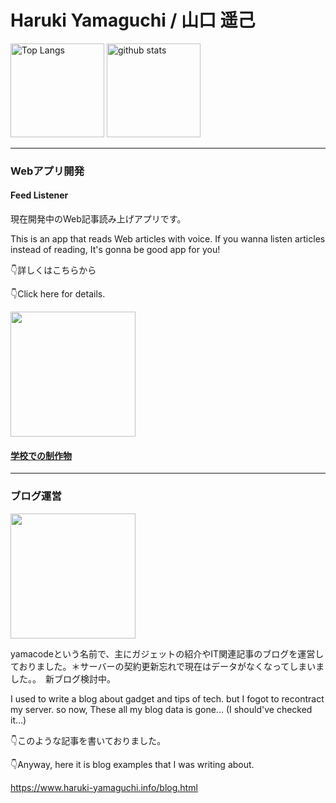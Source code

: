 <h1>Haruki Yamaguchi / 山口 遥己</h1>

<p align="left"> 
  <img alt="Top Langs" height="150px" src="https://github-readme-stats.vercel.app/api/top-langs/?username=8maguchi8ruki&layout=compact&show_icons=true&theme=onedark" />
  <img alt="github stats" height="150px" src="https://github-readme-stats.vercel.app/api?username=8maguchi8ruki&theme=onedark&show_icons=ture" />
</p>

<hr> 


<h3>Webアプリ開発</h3>

<h4>Feed Listener </h4>
<p>現在開発中のWeb記事読み上げアプリです。</p>
<p>This is an app that reads Web articles with voice. If you wanna listen articles instead of reading, It's gonna be good app for you!</p>

<p>👇詳しくはこちらから</p>
<p>👇Click here for details.</p>

<a href="https://github.com/8maguchi8ruki/FeedListener">
<img src="https://user-images.githubusercontent.com/77283970/231370865-4973e64a-e83d-4284-bca3-51baa4fead0c.png" style="width:200px;　border:2px solid #ccc;">
 
<h4>学校での制作物</h4>
  <a href="https://github.com/8maguchi8ruki/shortcut-app"></a>
<hr>

<h3>ブログ運営</h3>   
<img src="https://user-images.githubusercontent.com/77283970/231370539-748091a5-47a4-41e0-8a98-27449bffecce.png" style="width:200px;">                                                                                                        
<p>yamacodeという名前で、主にガジェットの紹介やIT関連記事のブログを運営しておりました。＊サーバーの契約更新忘れで現在はデータがなくなってしまいました。。　新ブログ検討中。</p>

<p>I used to write a blog about gadget and tips of tech. but I fogot to recontract my  
server. so now, These all my blog data is gone...  (I should've checked it…)</p>

                                                                                      
<p>👇このような記事を書いておりました。</p>
  
<p>👇Anyway, here it is blog examples that I was writing about.</p>

 https://www.haruki-yamaguchi.info/blog.html

<!-- <p>ブログを運営していたときのTwitterアカウントです</p>
<a href="https://twitter.com/yamacode_tw?t=ZjEMfqigph-E31KbsY0DeA&s=09">@yamacode_tw</a>
<hr> -->


                                                                                      
                                                                                       
<!-- 
[![trophy](https://github-profile-trophy.vercel.app/?username=8maguchi8ruki&theme=onedark&column=7
)](https://github.com/ryo-ma/github-profile-trophy) -->






